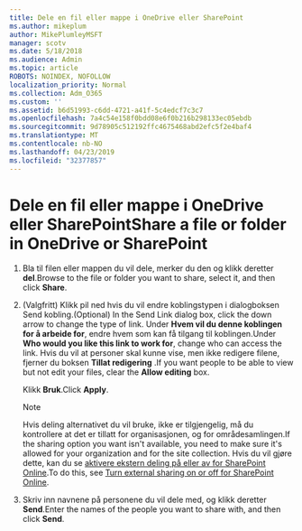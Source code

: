 ```yaml
---
title: Dele en fil eller mappe i OneDrive eller SharePoint
ms.author: mikeplum
author: MikePlumleyMSFT
manager: scotv
ms.date: 5/18/2018
ms.audience: Admin
ms.topic: article
ROBOTS: NOINDEX, NOFOLLOW
localization_priority: Normal
ms.collection: Adm_O365
ms.custom: ''
ms.assetid: b6d51993-c6dd-4721-a41f-5c4edcf7c3c7
ms.openlocfilehash: 7a4c54e158f0bdd08e6f0b216b298133ec05ebdb
ms.sourcegitcommit: 9d78905c512192ffc4675468abd2efc5f2e4baf4
ms.translationtype: MT
ms.contentlocale: nb-NO
ms.lasthandoff: 04/23/2019
ms.locfileid: "32377857"
---
```

# <a name="share-a-file-or-folder-in-onedrive-or-sharepoint"></a><span data-ttu-id="12731-102">Dele en fil eller mappe i OneDrive eller SharePoint</span><span class="sxs-lookup"><span data-stu-id="12731-102">Share a file or folder in OneDrive or SharePoint</span></span>

1. <span data-ttu-id="12731-103">Bla til filen eller mappen du vil dele, merker du den og klikk deretter **del**.</span><span class="sxs-lookup"><span data-stu-id="12731-103">Browse to the file or folder you want to share, select it, and then click **Share**.</span></span>
    
2. <span data-ttu-id="12731-104">(Valgfritt) Klikk pil ned hvis du vil endre koblingstypen i dialogboksen Send kobling.</span><span class="sxs-lookup"><span data-stu-id="12731-104">(Optional) In the Send Link dialog box, click the down arrow to change the type of link.</span></span> <span data-ttu-id="12731-105">Under **Hvem vil du denne koblingen for å arbeide for**, endre hvem som kan få tilgang til koblingen.</span><span class="sxs-lookup"><span data-stu-id="12731-105">Under **Who would you like this link to work for**, change who can access the link.</span></span> <span data-ttu-id="12731-106">Hvis du vil at personer skal kunne vise, men ikke redigere filene, fjerner du boksen **Tillat redigering** .</span><span class="sxs-lookup"><span data-stu-id="12731-106">If you want people to be able to view but not edit your files, clear the **Allow editing** box.</span></span> 
    
    <span data-ttu-id="12731-107">Klikk **Bruk**.</span><span class="sxs-lookup"><span data-stu-id="12731-107">Click **Apply**.</span></span>
    
    > [!NOTE]
    > <span data-ttu-id="12731-108">Hvis deling alternativet du vil bruke, ikke er tilgjengelig, må du kontrollere at det er tillatt for organisasjonen, og for områdesamlingen.</span><span class="sxs-lookup"><span data-stu-id="12731-108">If the sharing option you want isn't available, you need to make sure it's allowed for your organization and for the site collection.</span></span> <span data-ttu-id="12731-109">Hvis du vil gjøre dette, kan du se [aktivere ekstern deling på eller av for SharePoint Online](https://go.microsoft.com/fwlink/?linkid=866426).</span><span class="sxs-lookup"><span data-stu-id="12731-109">To do this, see [Turn external sharing on or off for SharePoint Online](https://go.microsoft.com/fwlink/?linkid=866426).</span></span> 
  
3. <span data-ttu-id="12731-110">Skriv inn navnene på personene du vil dele med, og klikk deretter **Send**.</span><span class="sxs-lookup"><span data-stu-id="12731-110">Enter the names of the people you want to share with, and then click **Send**.</span></span>
    

